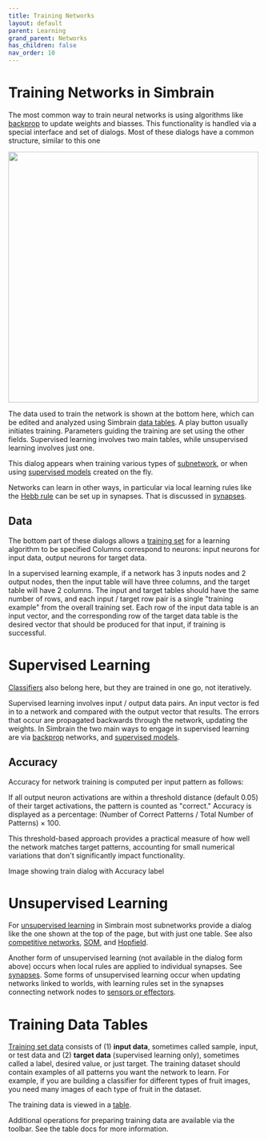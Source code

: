 ```yaml
---
title: Training Networks
layout: default
parent: Learning
grand_parent: Networks
has_children: false
nav_order: 10
---
```


# Training Networks in Simbrain

The most common way to train neural networks is using algorithms like [backprop](https://en.wikipedia.org/wiki/Backpropagation) to update weights and biasses. This functionality is handled via a special interface and set of dialogs. Most of these dialogs have a common structure, similar to this one

<img src="/assets/images/trainingDialog.png" style="width:500px;"/>

The data used to train the network is shown at the bottom here, which can be edited and analyzed using Simbrain [data tables](/docs/utilities/tables). A play button usually initiates training. Parameters guiding the training are set using the other fields. Supervised learning involves two main tables, while unsupervised learning involves just one. 

This dialog appears when training various types of [subnetwork](../subnetworks/), or when using [supervised models](supervisedModels) created on the fly. 

Networks can learn in other ways, in particular via local learning rules like the [Hebb rule](https://en.wikipedia.org/wiki/Hebbian_theory) can be set up in synapses. That is discussed in [synapses](../synapses/). 


## Data

The bottom part of these dialogs allows a [training set](https://en.wikipedia.org/wiki/Test_set) for a learning algorithm to be specified Columns correspond to neurons: input neurons for input data, output neurons for target data. 

In a supervised learning example, if a network has 3 inputs nodes and 2 output nodes, then the input table will have three columns, and the target table will have 2 columns. The input and target tables should have the same number of rows, and each input / target row pair is a single "training example" from the overall training set. Each row of the input data table is an input vector, and the corresponding row of the target data table is the desired vector that should be produced for that input, if training is successful.

# Supervised Learning

[Classifiers](../subnetworks/classifier) also belong here, but they are trained in one go, not iteratively.

Supervised learning involves input / output data pairs. An input vector is fed in to a network and compared with the output vector that results. The errors that occur are propagated backwards through the network, updating the weights. In Simbrain the two main ways to engage in supervised learning are via [backprop](../subnetworks/backprop) networks, and [supervised models](supervisedModels).

## Accuracy

Accuracy for network training is computed per input pattern as follows:

If all output neuron activations are within a threshold distance (default 0.05) of their target activations, the pattern is counted as "correct." Accuracy is displayed as a percentage: (Number of Correct Patterns / Total Number of Patterns) × 100.

This threshold-based approach provides a practical measure of how well the network matches target patterns, accounting for small numerical variations that don't significantly impact functionality.

<!-- TODO --> Image showing train dialog with Accuracy label

# Unsupervised Learning

For [unsupervised learning](https://en.wikipedia.org/wiki/Unsupervised_learning) in Simbrain most subnetworks provide a dialog like the one shown at the top of the page, but with just one table.  See also [competitive networks](../subnetworks/competitive), [SOM](../subnetworks/selfOrganizingMap), and [Hopfield](../subnetworks/hopfield).

Another form of unsupervised learning (not available in the dialog form above) occurs when local rules are applied to individual synapses. See [synapses](../synapses/). Some forms of unsupervised learning occur when updating networks linked to worlds, with learning rules set in the synapses connecting network nodes to [sensors or effectors](../../worlds/odorworld/entities.html#sensors). 

# Training Data Tables

[Training set data](https://en.wikipedia.org/wiki/Training,_validation,_and_test_data_sets) consists of (1) **input data**, sometimes called sample, input, or test data and (2) **target data** (supervised learning only), sometimes called a label, desired value, or just target. The training dataset should contain examples of all patterns you want the network to learn. For example, if you are building a classifier for different types of fruit images, you need many images of each type of fruit in the dataset.

The training data is viewed in a [table](../../utilities/tables).

Additional operations for preparing training data are available via the toolbar. See the table docs for more information.

